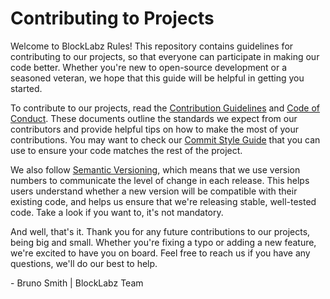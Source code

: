 # Contributing to Projects

Welcome to BlockLabz Rules! This repository contains guidelines for contributing to our projects, so that everyone can participate in making our code better. Whether you're new to open-source development or a seasoned veteran, we hope that this guide will be helpful in getting you started.

To contribute to our projects, read the [Contribution Guidelines][contributors_guide] and [Code of Conduct][code_of_conduct]. These documents outline the standards we expect from our contributors and provide helpful tips on how to make the most of your contributions. You may want to check our [Commit Style Guide][conventional_commits] that you can use to ensure your code matches the rest of the project.

We also follow [Semantic Versioning][semantic_versioning], which means that we use version numbers to communicate the level of change in each release. This helps users understand whether a new version will be compatible with their existing code, and helps us ensure that we're releasing stable, well-tested code. Take a look if you want to, it's not mandatory.

And well, that's it. Thank you for any future contributions to our projects, being big and small. Whether you're fixing a typo or adding a new feature, we're excited to have you on board. Feel free to reach us if you have any questions, we'll do our best to help.

\- Bruno Smith | BlockLabz Team

[code_of_conduct]:CODE_OF_CONDUCT.md
[conventional_commits]:COMMIT.md
[contributors_guide]:CONTRIBUTE.md
[semantic_versioning]:VERSIONING.md